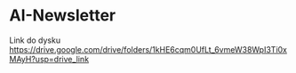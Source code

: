 # AI-Newsletter

Link do dysku
https://drive.google.com/drive/folders/1kHE6cqm0UfLt_6vmeW38WpI3Ti0xMAyH?usp=drive_link
